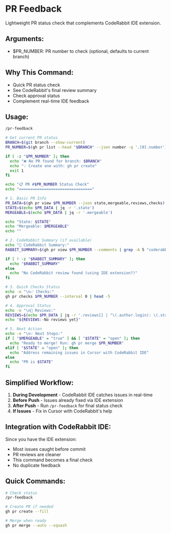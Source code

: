 # PR Feedback

Lightweight PR status check that complements CodeRabbit IDE extension.

## Arguments:
- $PR_NUMBER: PR number to check (optional, defaults to current branch)

## Why This Command:
- Quick PR status check
- See CodeRabbit's final review summary
- Check approval status
- Complement real-time IDE feedback

## Usage:

```bash
/pr-feedback

# Get current PR status
BRANCH=$(git branch --show-current)
PR_NUMBER=$(gh pr list --head "$BRANCH" --json number -q '.[0].number')

if [ -z "$PR_NUMBER" ]; then
  echo "❌ No PR found for branch: $BRANCH"
  echo "💡 Create one with: gh pr create"
  exit 1
fi

echo "📋 PR #$PR_NUMBER Status Check"
echo "================================"

# 1. Basic PR Info
PR_DATA=$(gh pr view $PR_NUMBER --json state,mergeable,reviews,checks)
STATE=$(echo $PR_DATA | jq -r '.state')
MERGEABLE=$(echo $PR_DATA | jq -r '.mergeable')

echo "State: $STATE"
echo "Mergeable: $MERGEABLE"
echo ""

# 2. CodeRabbit Summary (if available)
echo "🐰 CodeRabbit Summary:"
RABBIT_SUMMARY=$(gh pr view $PR_NUMBER --comments | grep -A 5 "coderabbitai" | grep -E "Summary|Overall|found" | head -3)

if [ ! -z "$RABBIT_SUMMARY" ]; then
  echo "$RABBIT_SUMMARY"
else
  echo "No CodeRabbit review found (using IDE extension?)"
fi

# 3. Quick Checks Status
echo -e "\n✅ Checks:"
gh pr checks $PR_NUMBER --interval 0 | head -5

# 4. Approval Status
echo -e "\n👥 Reviews:"
REVIEWS=$(echo $PR_DATA | jq -r '.reviews[] | "\(.author.login): \(.state)"' | head -3)
echo "${REVIEWS:-No reviews yet}"

# 5. Next Action
echo -e "\n💡 Next Steps:"
if [ "$MERGEABLE" = "true" ] && [ "$STATE" = "open" ]; then
  echo "Ready to merge! Run: gh pr merge $PR_NUMBER"
elif [ "$STATE" = "open" ]; then
  echo "Address remaining issues in Cursor with CodeRabbit IDE"
else
  echo "PR is $STATE"
fi
```

## Simplified Workflow:

1. **During Development** - CodeRabbit IDE catches issues in real-time
2. **Before Push** - Issues already fixed via IDE extension
3. **After Push** - Run `/pr-feedback` for final status check
4. **If Issues** - Fix in Cursor with CodeRabbit's help

## Integration with CodeRabbit IDE:

Since you have the IDE extension:
- Most issues caught before commit
- PR reviews are cleaner
- This command becomes a final check
- No duplicate feedback

## Quick Commands:

```bash
# Check status
/pr-feedback

# Create PR if needed
gh pr create --fill

# Merge when ready
gh pr merge --auto --squash
```